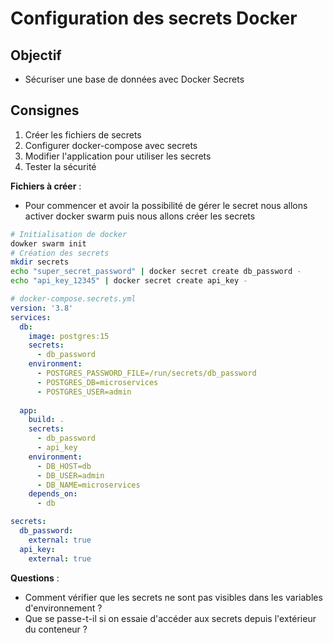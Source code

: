 # Configuration des secrets Docker

## Objectif

- Sécuriser une base de données avec Docker Secrets

## Consignes

1. Créer les fichiers de secrets
2. Configurer docker-compose avec secrets
3. Modifier l'application pour utiliser les secrets
4. Tester la sécurité

**Fichiers à créer** :
* Pour commencer et avoir la possibilité de gérer le secret nous allons activer docker swarm puis nous allons créer les secrets
```bash
# Initialisation de docker
dowker swarm init 
# Création des secrets
mkdir secrets
echo "super_secret_password" | docker secret create db_password -
echo "api_key_12345" | docker secret create api_key -
```

```yaml
# docker-compose.secrets.yml
version: '3.8'
services:
  db:
    image: postgres:15
    secrets:
      - db_password
    environment:
      - POSTGRES_PASSWORD_FILE=/run/secrets/db_password
      - POSTGRES_DB=microservices
      - POSTGRES_USER=admin
    
  app:
    build: .
    secrets:
      - db_password
      - api_key
    environment:
      - DB_HOST=db
      - DB_USER=admin
      - DB_NAME=microservices
    depends_on:
      - db

secrets:
  db_password:
    external: true
  api_key:
    external: true
```

**Questions** :
- Comment vérifier que les secrets ne sont pas visibles dans les variables d'environnement ?
- Que se passe-t-il si on essaie d'accéder aux secrets depuis l'extérieur du conteneur ?
